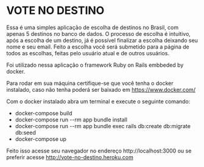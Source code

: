 # VOTE NO DESTINO

Essa é uma simples aplicação de escolha de destinos no Brasil, com apenas 5 destinos no banco de dados.
O processo de escolha é intuitivo, após a escolha de um destino, já é possível finalizar a escolha deixando seu nome e seu email.
Feito a escolha você será submetido para a página de todos as escolhas, feitas pelo usuário atual e de outros usuários.

Foi utilizado nessa aplicação o framework Ruby on Rails embbeded by docker.

Para rodar em sua máquina certifique-se que você tenha o docker instalado, caso não tenha poderá ser baixado em https://www.docker.com/  

Com o docker instalado abra um terminal e execute o seguinte comando:
  * docker-compose build
  * docker-compose run --rm app bundle install
  * docker-compose run --rm app bundle exec rails db:create db:migrate db:seed
  * docker-compose up

Feito isso acesse seu navegador no endereço http://localhost:3000 ou se preferir acesse http://vote-no-destino.heroku.com

